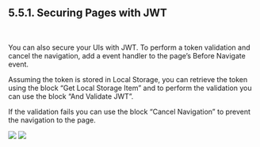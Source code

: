 ## 5.5.1. Securing Pages with JWT
<br/>

You can also secure your UIs with JWT. To perform a token validation and cancel the navigation, add a event handler to the page’s Before Navigate event. 

Assuming the token is stored in Local Storage, you can retrieve the token using the block “Get Local Storage Item” and to perform the validation you can use the block “And Validate JWT”.

If the validation fails you can use the block “Cancel Navigation” to prevent the navigation to the page.

<img style="max-width:700px;max-height:350px" class="hovarable" src="https://less-code-archive.sgp1.cdn.digitaloceanspaces.com/docimages/new/0102.png"/>
<img style="max-width:700px;max-height:350px" class="hovarable" src="https://less-code-archive.sgp1.cdn.digitaloceanspaces.com/docimages/new/0103.png"/>
